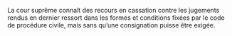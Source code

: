La cour suprême connaît des recours en cassation contre les jugements rendus en dernier ressort dans les formes et conditions fixées par le code de procédure civile, mais sans qu’une consignation puisse être exigée.